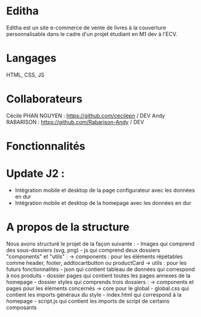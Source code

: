# Editha

Editha est un site e-commerce de vente de livres à la couverture personnalisable dans le cadre d'un projet étudiant en M1 dev à l'ECV.

# Langages

HTML, CSS, JS

# Collaborateurs

Cécile PHAN NGUYEN : https://github.com/cecilepn / DEV
Andy RABARISON : https://github.com/Rabarison-Andy / DEV

# Fonctionnalités

# Update J2 :

- Intégration mobile et desktop de la page configurateur avec les données en dur
- Intégration mobile et desktop de la homepage avec les données en dur

# A propos de la structure

Nous avons structuré le projet de la façon suivante : - Images qui comprend des sous-dossiers (svg, png) - js qui comprend deux dossiers "components" et "utils" :
-> components : pour les éléments répétables comme header, footer, addtocartbutton ou productCard
-> utils : pour les futurs fonctionnalités - json qui contient tableau de données qui correspond à nos produits - dossier pages qui contient toutes les pages annexes de la homepage - dossier styles qui comprends trois dossiers :
-> components et pages pour les éléments concernés
-> core pour le global - global.css qui contient les imports généraux du style - index.html qui correspond à la homepage - script.js qui contient les imports de script de certains composants
